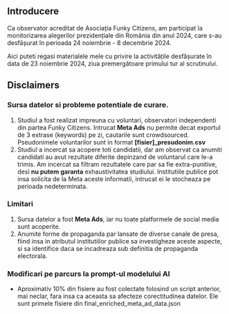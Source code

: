 ## Introducere
Ca observator acreditat de Asociația Funky Citizens, am participat la monitorizarea alegerilor prezidențiale din România din anul 2024, care s-au desfășurat în perioada 24 noiembrie - 8 decembrie 2024. 

Aici puteti regasi materialele mele cu privire la activitățile desfășurate în data de 23 noiembrie 2024, ziua premergătoare primului tur al scrutinului.

## Disclaimers

### Sursa datelor si probleme potentiale de curare.

1. Studiul a fost realizat impreuna cu voluntari, observatori independenti din partea Funky Citizens. Intrucat **Meta Ads** nu permite decat exportul de 3 extrase (keywords) pe zi, cautarile sunt crowdsourced. Pseudonimele voluntarilor sunt in format **[fisier]_presudonim.csv**
2. Studiul a incercat sa acopere toti candidatii, dar am observat ca anumiti candidati au avut rezultate diferite depinzand de voluntarul care le-a trimis. Am incercat sa filtram rezultatele care par sa fie extra-punitive, desi **nu putem garanta** exhaustivitatea studiului. Institutiile publice pot insa solicita de la Meta aceste informatii, intrucat ei le stocheaza pe perioada nedeterminata.

### Limitari

1. Sursa datelor a fost **Meta Ads**, iar nu toate platformele de social media sunt acoperite.
2. Anumite forme de propaganda par lansate de diverse canale de presa, fiind insa in atributul institutiilor publice sa investigheze aceste aspecte, si sa identifice daca se incadreaza sub definitia de propaganda electorala.

### Modificari pe parcurs la prompt-ul modelului AI

- Aproximativ 10% din fisiere au fost colectate folosind un script anterior, mai neclar, fara insa ca aceasta sa afecteze corectitudinea datelor. Ele sunt primele fisiere din final_enriched_meta_ad_data.json